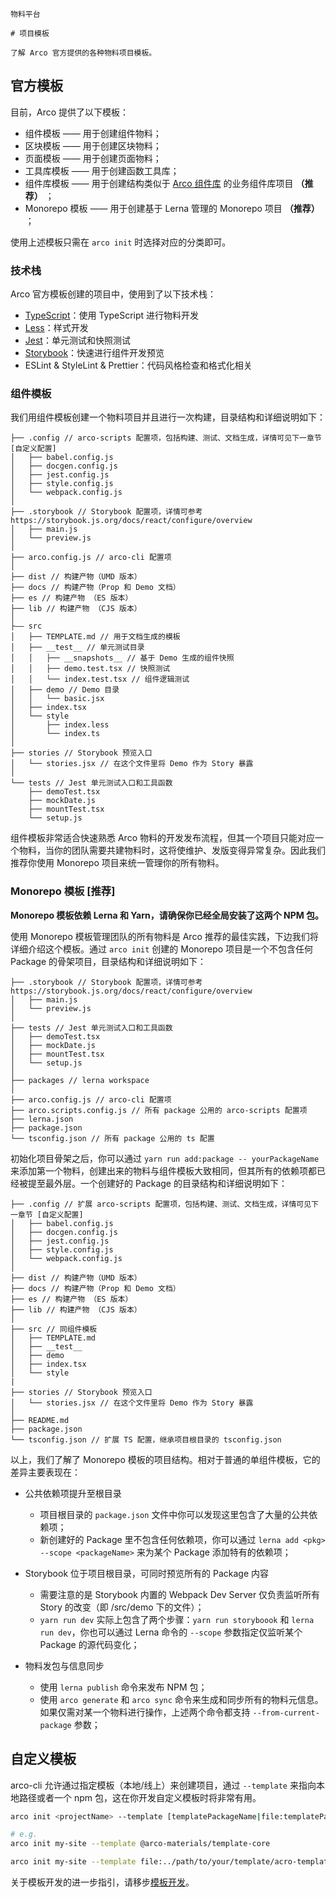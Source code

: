 `````
物料平台

# 项目模板

了解 Arco 官方提供的各种物料项目模板。
`````

## 官方模板

目前，Arco 提供了以下模板：

- 组件模板 —— 用于创建组件物料；
- 区块模板 —— 用于创建区块物料；
- 页面模板 —— 用于创建页面物料；
- 工具库模板 —— 用于创建函数工具库；
- 组件库模板 —— 用于创建结构类似于 [Arco 组件库](https://github.com/arco-design/arco-design) 的业务组件库项目 **（推荐）** ；
- Monorepo 模板 —— 用于创建基于 Lerna 管理的 Monorepo 项目 **（推荐）** ；

使用上述模板只需在 `arco init` 时选择对应的分类即可。

### 技术栈

Arco 官方模板创建的项目中，使用到了以下技术栈：

- [TypeScript](https://www.typescriptlang.org/)：使用 TypeScript 进行物料开发
- [Less](http://lesscss.org/)：样式开发
- [Jest](https://jestjs.io/)：单元测试和快照测试
- [Storybook](https://storybook.js.org/)：快速进行组件开发预览
- ESLint & StyleLint & Prettier：代码风格检查和格式化相关

### 组件模板

我们用组件模板创建一个物料项目并且进行一次构建，目录结构和详细说明如下：

```
├── .config // arco-scripts 配置项，包括构建、测试、文档生成，详情可见下一章节 [自定义配置]
│   ├── babel.config.js
│   ├── docgen.config.js
│   ├── jest.config.js
│   ├── style.config.js
│   └── webpack.config.js
│
├── .storybook // Storybook 配置项，详情可参考 https://storybook.js.org/docs/react/configure/overview
│   ├── main.js
│   └── preview.js
│
├── arco.config.js // arco-cli 配置项
│
├── dist // 构建产物（UMD 版本）
├── docs // 构建产物（Prop 和 Demo 文档）
├── es // 构建产物 （ES 版本）
├── lib // 构建产物 （CJS 版本）
│
├—— src
│   ├── TEMPLATE.md // 用于文档生成的模板
│   ├── __test__ // 单元测试目录
│   │   ├── __snapshots__ // 基于 Demo 生成的组件快照
│   │   ├── demo.test.tsx // 快照测试
│   │   └── index.test.tsx // 组件逻辑测试
│   ├── demo // Demo 目录
│   │   └── basic.jsx
│   ├── index.tsx
│   └── style
│       ├── index.less
│       └── index.ts
│
├── stories // Storybook 预览入口
│   └── stories.jsx // 在这个文件里将 Demo 作为 Story 暴露
│
└── tests // Jest 单元测试入口和工具函数
    ├── demoTest.tsx
    ├── mockDate.js
    ├── mountTest.tsx
    └── setup.js
```

组件模板非常适合快速熟悉 Arco 物料的开发发布流程，但其一个项目只能对应一个物料，当你的团队需要共建物料时，这将使维护、发版变得异常复杂。因此我们推荐你使用 Monorepo 项目来统一管理你的所有物料。

### Monorepo 模板 [推荐]

**Monorepo 模板依赖 Lerna 和 Yarn，请确保你已经全局安装了这两个 NPM 包。**

使用 Monorepo 模板管理团队的所有物料是 Arco 推荐的最佳实践，下边我们将详细介绍这个模板。通过 `arco init` 创建的 Monorepo 项目是一个不包含任何 Package 的骨架项目，目录结构和详细说明如下：

```
├── .storybook // Storybook 配置项，详情可参考 https://storybook.js.org/docs/react/configure/overview
│   ├── main.js
│   └── preview.js
│
├── tests // Jest 单元测试入口和工具函数
│   ├── demoTest.tsx
│   ├── mockDate.js
│   ├── mountTest.tsx
│   └── setup.js
│
├── packages // lerna workspace
│
├── arco.config.js // arco-cli 配置项
├── arco.scripts.config.js // 所有 package 公用的 arco-scripts 配置项
├── lerna.json
├── package.json
└── tsconfig.json // 所有 package 公用的 ts 配置
```

初始化项目骨架之后，你可以通过 `yarn run add:package -- yourPackageName` 来添加第一个物料，创建出来的物料与组件模板大致相同，但其所有的依赖项都已经被提至最外层。一个创建好的 Package 的目录结构和详细说明如下：

```
├── .config // 扩展 arco-scripts 配置项，包括构建、测试、文档生成，详情可见下一章节 [自定义配置]
│   ├── babel.config.js
│   ├── docgen.config.js
│   ├── jest.config.js
│   ├── style.config.js
│   └── webpack.config.js
│
├── dist // 构建产物（UMD 版本）
├── docs // 构建产物（Prop 和 Demo 文档）
├── es // 构建产物 （ES 版本）
├── lib // 构建产物 （CJS 版本）
│
├── src // 同组件模板
│   ├── TEMPLATE.md
│   ├── __test__
│   ├── demo
│   ├── index.tsx
│   └── style
|
├── stories // Storybook 预览入口
│   └── stories.jsx // 在这个文件里将 Demo 作为 Story 暴露
│
├── README.md
├── package.json
└── tsconfig.json // 扩展 TS 配置，继承项目根目录的 tsconfig.json
```

以上，我们了解了 Monorepo 模板的项目结构。相对于普通的单组件模板，它的差异主要表现在：

- 公共依赖项提升至根目录
  - 项目根目录的 `package.json` 文件中你可以发现这里包含了大量的公共依赖项；
  - 新创建好的 Package 里不包含任何依赖项，你可以通过 `lerna add <pkg> --scope <packageName>` 来为某个 Package 添加特有的依赖项；
- Storybook 位于项目根目录，可同时预览所有的 Package 内容
  - 需要注意的是 Storybook 内置的 Webpack Dev Server 仅负责监听所有 Story 的改变（即 /src/demo 下的文件）；
  - `yarn run dev` 实际上包含了两个步骤：`yarn run storyboook` 和 `lerna run dev`，你也可以通过 Lerna 命令的 `--scope` 参数指定仅监听某个 Package 的源代码变化；

- 物料发包与信息同步
  - 使用 `lerna publish` 命令来发布 NPM 包；
  - 使用 `arco generate` 和 `arco sync` 命令来生成和同步所有的物料元信息。如果仅需对某一个物料进行操作，上述两个命令都支持 `--from-current-package` 参数；

## 自定义模板

arco-cli 允许通过指定模板（本地/线上）来创建项目，通过 `--template` 来指向本地路径或者一个 npm 包，这在你开发自定义模板时将非常有用。

```bash
arco init <projectName> --template [templatePackageName|file:templatePath]

# e.g.
arco init my-site --template @arco-materials/template-core

arco init my-site --template file:../path/to/your/template/acro-template-site
```

关于模板开发的进一步指引，请移步[模板开发](/docs/material/develop-template)。
